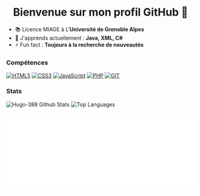 <body>
<h1 align="center">Bienvenue sur mon profil GitHub 👋</h1>


- 📚 Licence MIAGE à L'**Université de Grenoble Alpes**
- 🌱 J'apprends actuellement : **Java, XML, C#**
- ⚡ Fun fact : **Toujours à la recherche de nouveautés**


### Compétences

<a href="https://developer.mozilla.org/fr/docs/Glossary/HTML5" target="_blank"><img src="https://cdn-icons-png.flaticon.com/512/732/732212.png" alt="HTML5" width="50" height="50"></a>
<a href="https://developer.mozilla.org/fr/docs/Web/CSS" target="_blank"><img src="https://raw.githubusercontent.com/yurijserrano/Github-Profile-Readme-Logos/470140ebab708f2275b853ba3b105dfdcd09c152/others/css.svg" alt="CSS3" width="70" height="70"></a>
<a href="https://developer.mozilla.org/fr/docs/Web/JavaScript" target="_blank"><img src="https://upload.wikimedia.org/wikipedia/commons/thumb/9/99/Unofficial_JavaScript_logo_2.svg/1200px-Unofficial_JavaScript_logo_2.svg.png" alt="JavaScript" width="50" height="50"></a>
<a href="https://www.php.net/" target="_blank"><img src="https://cdn-icons-png.flaticon.com/512/5968/5968332.png" alt="PHP" width="50" height="50"></a>
<a href="https://git-scm.com/" target="_blank"><img src="https://blog.lecacheur.com/wp-content/uploads/2014/10/git_logo.png" alt="GIT" width="50" height="50"></a>


### Stats

<img src="https://github-readme-stats.vercel.app/api?username=Hugo-388&show_icons=true&theme=github_dark" alt="Hugo-388 Github Stats">


<img src="https://github-readme-stats.vercel.app/api/top-langs/?username=Hugo-388&langs_count=10&theme=github_dark&hide_border=true&locale=en&custom_title=Top%20%Langage" alt="Top Languages" >

![Metrics](/metrics.plugin.isocalendar.svg)
